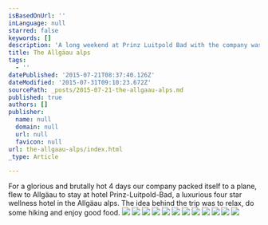 ```yaml
---
isBasedOnUrl: ''
inLanguage: null
starred: false
keywords: []
description: 'A long weekend at Prinz Luitpold Bad with the company was awesome. The excellent views and lovely (but hard) hiking trips that Armin took us were amazing. '
title: The Allgäau alps
tags:
  - ''
datePublished: '2015-07-21T08:37:40.126Z'
dateModified: '2015-07-31T09:10:23.672Z'
sourcePath: _posts/2015-07-21-the-allgaau-alps.md
published: true
authors: []
publisher:
  name: null
  domain: null
  url: null
  favicon: null
url: the-allgaau-alps/index.html
_type: Article

---
```

For a glorious and brutally hot 4 days our company packed itself to a plane, flew to Allgäau to stay at hotel Prinz-Luitpold-Bad, a luxurious four star wellness hotel in the Allgäau alps. The idea behind the trip was to relax, do some hiking and enjoy good food. ![](https://the-grid-user-content.s3-us-west-2.amazonaws.com/40b1f3e4-c550-45e6-95d4-0c4dd7ea670b.jpg)
![](https://the-grid-user-content.s3-us-west-2.amazonaws.com/fb76c1dd-840c-42fa-b26a-526e15e25f61.jpg)
![](https://the-grid-user-content.s3-us-west-2.amazonaws.com/0fa1224d-64d5-4f45-858f-0e97a8c28cb4.gif)
![](https://the-grid-user-content.s3-us-west-2.amazonaws.com/af546b74-fd19-4f22-9396-3ca407b162de.jpg)
![](https://the-grid-user-content.s3-us-west-2.amazonaws.com/90e7c23a-2e96-4289-b665-e28369f5d56f.jpg)
![](https://the-grid-user-content.s3-us-west-2.amazonaws.com/c68f8fde-90d2-44cd-824c-e758cab41acc.jpg)
![](https://the-grid-user-content.s3-us-west-2.amazonaws.com/98c78210-fac8-4f54-a1db-fff8a58a7cd6.jpg)
![](https://the-grid-user-content.s3-us-west-2.amazonaws.com/3af675f1-ae5e-4104-8acc-9388dda55295.jpg)
![](https://the-grid-user-content.s3-us-west-2.amazonaws.com/bacb4f38-f53e-4056-9ef0-5a42f1b8da31.jpg)
![](https://the-grid-user-content.s3-us-west-2.amazonaws.com/bc316a99-9a08-4ca7-b1c2-60184c41db60.jpg)
![](https://the-grid-user-content.s3-us-west-2.amazonaws.com/1f93c53f-1112-4acb-a013-51e0f9e0866d.jpg)
![](https://the-grid-user-content.s3-us-west-2.amazonaws.com/37e46214-e316-4fa9-b421-355dbdb94ad9.jpg)